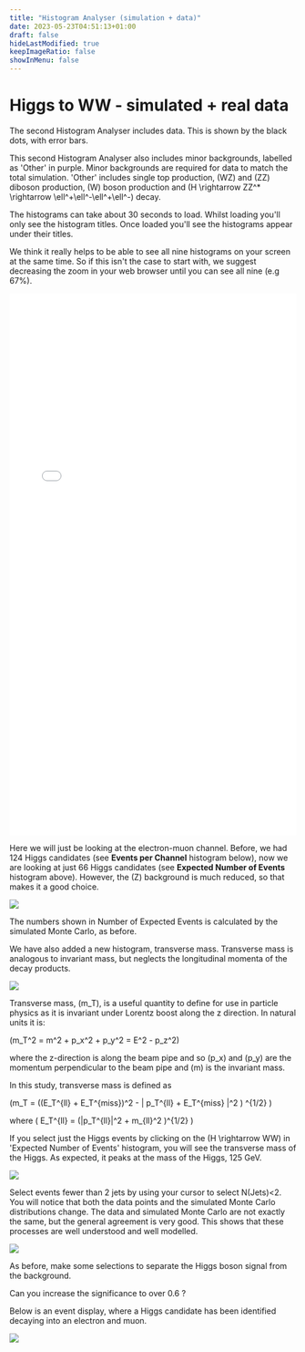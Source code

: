 ```yaml
---
title: "Histogram Analyser (simulation + data)"
date: 2023-05-23T04:51:13+01:00
draft: false
hideLastModified: true
keepImageRatio: false
showInMenu: false
---
```


# Higgs to WW - simulated + real data

The second Histogram Analyser includes data. This is shown by the black dots, with error bars.

This second Histogram Analyser also includes minor backgrounds, labelled as 'Other' in purple. Minor backgrounds are required for data to match the total simulation. 'Other' includes single top production, \(WZ\) and \(ZZ\) diboson production, \(W\) boson production and \(H \rightarrow ZZ^* \rightarrow \ell^+\ell^-\ell^+\ell^-\) decay.

The histograms can take about 30 seconds to load. Whilst loading you'll only see the histogram titles. Once loaded you'll see the histograms appear under their titles.

We think it really helps to be able to see all nine histograms on your screen at the same time. So if this isn't the case to start with, we suggest decreasing the zoom in your web browser until you can see all nine (e.g 67%).

<iframe width="100%" height="950" src="../13TeVDocInteractive/13TeV_hwwanalyser.html" frameborder="0" allowfullscreen></iframe>

Here we will just be looking at the electron-muon channel. Before, we had 124 Higgs candidates (see **Events per Channel** histogram below), now we are looking at just 66 Higgs candidates (see **Expected Number of Events** histogram above). However, the \(Z\) background is much reduced, so that makes it a good choice.



![](images/HWWcandidates_13TeV.png)




The numbers shown in Number of Expected Events is calculated by the simulated Monte Carlo, as before.

We have also added a new histogram, transverse mass. Transverse mass is analogous to invariant mass, but neglects the longitudinal momenta of the decay products.

![](images/TransverseMass_13TeV.png)




Transverse mass, \(m_T\), is a useful quantity to define for use in particle physics as it is invariant under Lorentz boost along the z direction. In natural units it is:

\(m_T^2 = m^2 + p_x^2 + p_y^2 = E^2 - p_z^2\)

where the z-direction is along the beam pipe and so \(p_x\) and \(p_y\) are the momentum perpendicular to the beam pipe and \(m\) is the invariant mass.

In this study, transverse mass is defined as

\(m_T = ((E_T^{ll} + E_T^{miss})^2 - | p_T^{ll} + E_T^{miss} |^2 ) ^{1/2} \)

where
\( E_T^{ll} = (|p_T^{ll}|^2 + m_{ll}^2 )^{1/2} \)

If you select just the Higgs events by clicking on the \(H \rightarrow WW\) in 'Expected Number of Events' histogram, you will see the transverse mass of the Higgs. As expected, it peaks at the mass of the Higgs, 125 GeV.


![](images/TransverseMassHWW_13TeV.png)



Select events fewer than 2 jets by using your cursor to select N(Jets)<2. You will notice that both the data points and the simulated Monte Carlo distributions change. The data and simulated Monte Carlo are not exactly the same, but the general agreement is very good. This shows that these processes are well understood and well modelled.

![](images/Njets2DataMC_13TeV.png)




As before, make some selections to separate the Higgs boson signal from the background.

Can you increase the significance to over 0.6 ?

Below is an event display, where a Higgs candidate has been identified decaying into an electron and muon.




![](images/CandidateEvent1.jpg)
